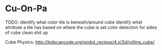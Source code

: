 # Cu-On-Pa

TODO:
	identify what color tile is beneath/around cube
	identify what attribute a tile has based on where the cube is
	set color detection for sides of cube
	clean shit up

Cube Physics:
http://kidscancode.org/godot_recipes/4.x/3d/rolling_cube/

